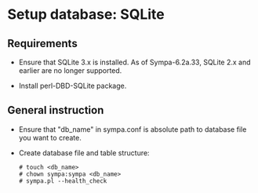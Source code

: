 Setup database: SQLite
======================

Requirements
------------

  * Ensure that SQLite 3.x is installed.  As of Sympa-6.2a.33, SQLite 2.x
    and earlier are no longer supported.

  * Install perl-DBD-SQLite package.

General instruction
-------------------

  * Ensure that "db_name" in sympa.conf is absolute path to database file
    you want to create.

  * Create database file and table structure:
    ```
    # touch <db_name>
    # chown sympa:sympa <db_name>
    # sympa.pl --health_check
    ```

